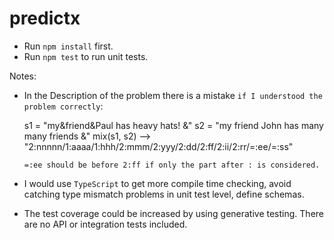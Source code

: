 # predictx

- Run `npm install` first.
- Run `npm test` to run unit tests.

Notes:

- In the Description of the problem there is a mistake `if I understood the problem correctly`:

     s1 = "my&friend&Paul has heavy hats! &"
 s2 = "my friend John has many many friends &"
 mix(s1, s2) --> "2:nnnnn/1:aaaa/1:hhh/2:mmm/2:yyy/2:dd/2:ff/2:ii/2:rr/=:ee/=:ss"

    `=:ee should be before 2:ff if only the part after : is considered.`

- I would use `TypeScript` to get more compile time checking, avoid catching type mismatch problems in unit test level, define schemas.
- The test coverage could be increased by using generative testing. There are no API or integration tests included.
